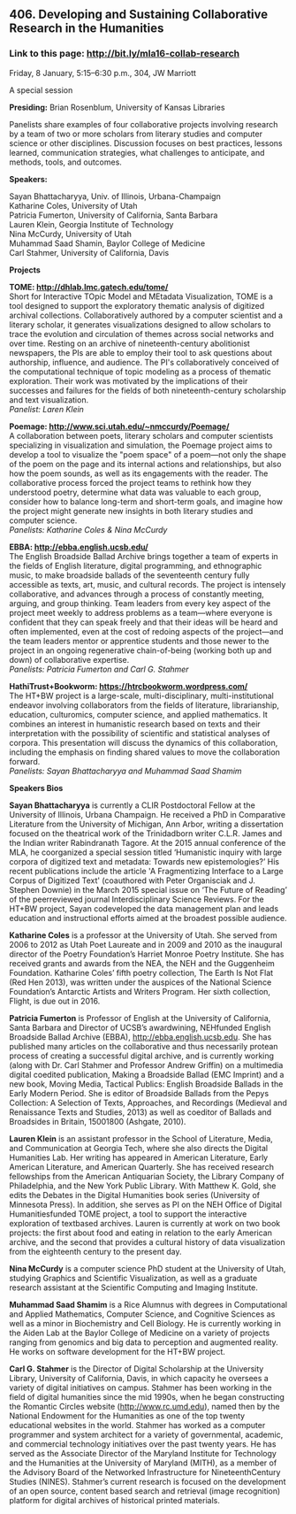 ## 406. Developing and Sustaining Collaborative Research in the Humanities

### Link to this page: http://bit.ly/mla16-collab-research

Friday, 8 January, 5:15–6:30 p.m., 304, JW Marriott  

A special session  

**Presiding:** Brian Rosenblum, University of Kansas Libraries  

Panelists share examples of four collaborative projects involving research by a team of two or more scholars from literary studies and computer science or other disciplines. Discussion focuses on best practices, lessons learned, communication strategies, what challenges to anticipate, and methods, tools, and outcomes.

**Speakers:**

Sayan Bhattacharyya, Univ. of Illinois, Urbana-Champaign  
Katharine Coles, University of Utah  
Patricia Fumerton, University of California, Santa Barbara  
Lauren Klein, Georgia Institute of Technology  
Nina McCurdy, University of Utah  
Muhammad Saad Shamin, Baylor College of Medicine  
Carl Stahmer, University of California, Davis  

**Projects**  

**TOME: http://dhlab.lmc.gatech.edu/tome/**  
Short for Interactive TOpic Model and MEtadata Visualization, TOME is a tool designed to support the exploratory thematic analysis of digitized archival collections. Collaboratively authored by a computer scientist and a literary scholar, it generates visualizations designed to allow scholars to trace the evolution and circulation of themes across social networks and over time. Resting on an archive of nineteenth-century abolitionist newspapers, the PIs are able to employ their tool to ask questions about authorship, influence, and audience. The PI's collaboratively conceived of the computational technique of topic modeling as a process of thematic exploration. Their work was motivated by the implications of their successes and failures for the fields of both nineteenth-century scholarship and text visualization.  
*Panelist: Laren Klein*

**Poemage: http://www.sci.utah.edu/~nmccurdy/Poemage/**  
A collaboration between poets, literary scholars and computer scientists specializing in visualization and simulation, the Poemage project aims to develop a tool to visualize the "poem space" of a poem—not only the shape of the poem on the page and its internal actions and relationships, but also how the poem sounds, as well as its engagements with the reader. The collaborative process forced the project teams to rethink how they understood poetry, determine what data was valuable to each group, consider how to balance long-term and short-term goals, and imagine how the project might generate new insights in both literary studies and computer science.  
*Panelists: Katharine Coles & Nina McCurdy*

**EBBA: http://ebba.english.ucsb.edu/**  
The English Broadside Ballad Archive brings together a team of experts in the fields of English literature, digital programming, and ethnographic music, to make broadside ballads of the seventeenth century fully accessible as texts, art, music, and cultural records. The project is intensely collaborative, and advances through a process of constantly meeting, arguing, and group thinking. Team leaders from every key aspect of the project meet weekly to address problems as a team—where everyone is confident that they can speak freely and that their ideas will be heard and often implemented, even at the cost of redoing aspects of the project—and the team leaders mentor or apprentice students and those newer to the project in an ongoing regenerative chain-of-being (working both up and down) of collaborative expertise.  
*Panelists: Patricia Fumerton and Carl G. Stahmer*

**HathiTrust+Bookworm: https://htrcbookworm.wordpress.com/**  
The HT+BW project is a large-scale, multi-disciplinary, multi-institutional endeavor involving collaborators from the fields of literature, librarianship, education, culturomics, computer science, and applied mathematics. It combines an interest in humanistic research based on texts and their interpretation with the possibility of scientific and statistical analyses of corpora. This presentation will discuss the dynamics of this collaboration, including the emphasis on finding shared values to move the collaboration forward.  
*Panelists: Sayan Bhattacharyya and Muhammad Saad Shamim*

**Speakers Bios**  

**Sayan Bhattacharyya** is currently a CLIR Postdoctoral Fellow at the University of Illinois, Urbana­ Champaign. He received a PhD in Comparative Literature from the University of Michigan, Ann Arbor, writing a dissertation focused on the theatrical work of the Trinidad­born writer C.L.R. James and the Indian writer Rabindranath Tagore. At the 2015 annual conference of the MLA, he co­organized a special session titled ‘Humanistic inquiry with large corpora of digitized text and metadata: Towards new epistemologies?’ His recent publications include the article 'A Fragmentizing Interface to a Large Corpus of Digitized Text' (co­authored with Peter Organisciak and J. Stephen Downie) in the March 2015 special issue on ‘The Future of Reading’ of the peer­reviewed journal Interdisciplinary Science Reviews. For the HT+BW project, Sayan co­developed the data management plan and leads education and instructional efforts aimed at the broadest possible audience.

**Katharine Coles** is a professor at the University of Utah. She served from 2006 to 2012 as Utah Poet Laureate and in 2009 and 2010 as the inaugural director of the Poetry Foundation’s Harriet Monroe Poetry Institute. She has received grants and awards from the NEA, the NEH and the Guggenheim Foundation. Katharine Coles’ fifth poetry collection, The Earth Is Not Flat (Red Hen 2013), was written under the auspices of the National Science Foundation’s Antarctic Artists and Writers Program. Her sixth collection, Flight, is due out in 2016.

**Patricia Fumerton** is Professor of English at the University of California, Santa Barbara and Director of UCSB’s award­wining, NEH­funded English Broadside Ballad Archive (EBBA), http://ebba.english.ucsb.edu. She has published many articles on the collaborative and thus necessarily protean process of creating a successful digital archive, and is currently working (along with Dr. Carl Stahmer and Professor Andrew Griffin) on a multi­media digital co­edited publication, Making a Broadside Ballad (EMC Imprint) and a new book, Moving Media, Tactical Publics: English Broadside Ballads in the Early Modern Period. She is editor of Broadside Ballads from the Pepys Collection: A Selection of Texts, Approaches, and Recordings (Medieval and Renaissance Texts and Studies, 2013) as well as co­editor of Ballads and Broadsides in Britain, 1500­1800 (Ashgate, 2010).

**Lauren Klein** is an assistant professor in the School of Literature, Media, and Communication at Georgia Tech, where she also directs the Digital Humanities Lab. Her writing has appeared in American Literature, Early American Literature, and American Quarterly. She has received research fellowships from the American Antiquarian Society, the Library Company of Philadelphia, and the New York Public Library. With Matthew K. Gold, she edits the Debates in the Digital Humanities book series (University of Minnesota Press). In addition, she serves as PI on the NEH Office of Digital Humanities­funded TOME project, a tool to support the interactive exploration of text­based archives. Lauren is currently at work on two book projects: the first about food and eating in relation to the early American archive, and the second that provides a cultural history of data visualization from the eighteenth century to the present day.

**Nina McCurdy** is a computer science PhD student at the University of Utah, studying Graphics and Scientific Visualization, as well as a graduate research assistant at the Scientific Computing and Imaging Institute.

**Muhammad Saad Shamim** is a Rice Alumnus with degrees in Computational and Applied Mathematics, Computer Science, and Cognitive Sciences as well as a minor in Biochemistry and Cell Biology. He is currently working in the Aiden Lab at the Baylor College of Medicine on a variety of projects ranging from genomics and big data to perception and augmented reality. He works on software development for the HT+BW project.

**Carl G. Stahmer** is the Director of Digital Scholarship at the University Library, University of California, Davis, in which capacity he oversees a variety of digital initiatives on campus. Stahmer has been working in the field of digital humanities since the mid 1990s, when he began constructing the Romantic Circles website (http://www.rc.umd.edu), named then by the National Endowment for the Humanities as one of the top twenty educational websites in the world. Stahmer has worked as a computer programmer and system architect for a variety of governmental, academic, and commercial technology initiatives over the past twenty years. He has served as the Associate Director of the Maryland Institute for Technology and the Humanities at the University of Maryland (MITH), as a member of the Advisory Board of the Networked Infrastructure for Nineteenth­Century Studies (NINES). Stahmer’s current research is focused on the development of an open source, content based search and retrieval (image recognition) platform for digital archives of historical printed materials.







